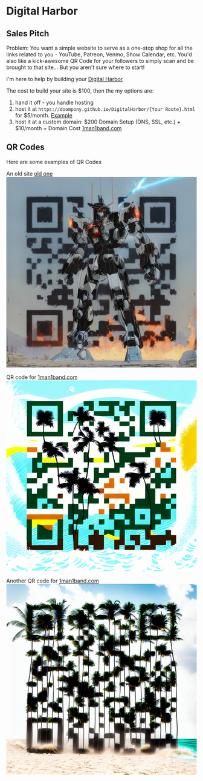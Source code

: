 # Digital Harbor

## Sales Pitch

Problem: You want a simple website to serve as a one-stop shop for all the
links related to you - YouTube, Patreon, Venmo, Show Calendar, etc. You'd also
like a kick-awesome QR Code for your followers to simply scan and be brought to
that site... But you aren't sure where to start!

I'm here to help by building your [Digital Harbor](https://doompony.github.io/DigitalHarbor)

The cost to build your site is $100, then the my options are:

1. hand it off - you handle hosting
2. host it at `https://doompony.github.io/DigitalHarbor/{Your Route}.html` for $5/month. [Example](https://doompony.github.io/DigitalHarbor/example.html)
4. host it at a custom domain: $200 Domain Setup (DNS, SSL, etc.) + $10/month + Domain Cost [1man1band.com](https://1man1band.com)

## QR Codes

Here are some examples of QR Codes

An old site [old one](https://doompony.github.io/little-link-qr-template/)
![Example 1](dist/qr/carribbean-kings/example1/qr-example.png)

QR code for [1man1band.com](https://1man1band.com)
![Example 2](dist/qr/1man1band/image.png)

Another QR code for [1man1band.com](https://1man1band.com)
![Example 3](dist/qr/1man1band/image(1).png)

